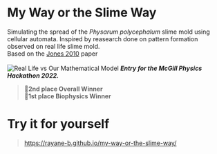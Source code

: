 # My Way or the Slime Way
Simulating the spread of the *Physarum polycephalum* slime mold using cellular automata.
Inspired by reasearch done on pattern formation observed on real life slime mold.<br/>
Based on the [Jones 2010](https://uwe-repository.worktribe.com/output/980579) paper<br/><br/>
![Real Life vs Our Mathematical Model](https://cdn.discordapp.com/attachments/898709510154227752/1039408166665982015/Screenshot_2022-11-07_171341.png)
***Entry for the McGill Physics Hackathon 2022.***<br/>
>**🥈2nd place Overall Winner**<br/>
>**🥇1st place Biophysics Winner**<br/>
# Try it for yourself
> https://rayane-b.github.io/my-way-or-the-slime-way/
